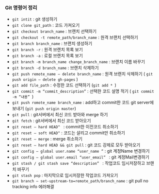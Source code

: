 ### Git 명령어 정리

- `git intit` : git 생성하기
- `git clone git_path`  : 코드 가져오기
- `git checkout branch_name` : 브랜치 선택하기
- `git checkout -t remote_path/branch_name` : 원격 브랜치 선택하기
- `git branch branch_name` : 브랜치 생성하기
- `git branch -r` : 원격 브랜치 목록 보기
- `git branch -a` : 로컬 브랜치 목록 보기
- `git branch -m branch_name change_branch_name` : 브랜치 이름 바꾸기
- `git branch -d branch_name` : 브랜치 삭제하기
- `git push remote_name — delete branch_name` : 원격 브랜치 삭제하기 ( `git push origin — delete gh-pages` )
- `git add file_path` : 수정한 코드 선택하기 (`git add * `)
- `git commit -m “commit_description”` : 선택한 코드 설명 적기 ( `git commit -m “내용” `)
- `git push romote_name branch_name` : add하고 commit한 코드 git server에 보내기 (`git push origin master`)
- `git pull` : git서버에서 최신 코드 받아와 merge 하기
- `git fetch` : git서버에서 최신 코드 받아오기
- `git reset — hard HEAD^ ` : commit한 이전코드 취소하기
- `git reset — soft HEAD^` : 코드는 살리고 commit만 취소하기
- `git reset — merge` : merge 취소하기
- `git reset — hard HEAD && git pull` : git 코드 강제로 모두 받아오기
- `git config — global user.name “user_name ”` : git 계정Name 변경하기
- `git config — global user.email “user_email” ` : git 계정Mail변경하기
- `git stash / git stash save “description” ` : 작업코드 임시저장하고 브랜치 바꾸기
- `git stash pop` : 마지막으로 임시저장한 작업코드 가져오기
- `git branch — set-upstream-to=remote_path/branch_name` : git pull no tracking info 에러해결

